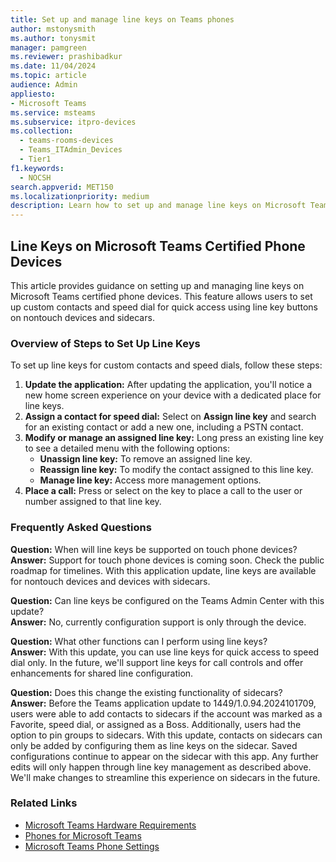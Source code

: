 ```yaml
---
title: Set up and manage line keys on Teams phones
author: mstonysmith
ms.author: tonysmit
manager: pamgreen
ms.reviewer: prashibadkur
ms.date: 11/04/2024
ms.topic: article
audience: Admin
appliesto:
- Microsoft Teams
ms.service: msteams
ms.subservice: itpro-devices
ms.collection:
  - teams-rooms-devices
  - Teams_ITAdmin_Devices
  - Tier1
f1.keywords:
  - NOCSH
search.appverid: MET150
ms.localizationpriority: medium
description: Learn how to set up and manage line keys on Microsoft Teams certified phone devices for quick access to custom contacts and speed dial.
---
```


## Line Keys on Microsoft Teams Certified Phone Devices

This article provides guidance on setting up and managing line keys on Microsoft Teams certified phone devices. This feature allows users to set up custom contacts and speed dial for quick access using line key buttons on nontouch devices and sidecars.

### Overview of Steps to Set Up Line Keys

To set up line keys for custom contacts and speed dials, follow these steps:

1.  **Update the application:** After updating the application, you'll notice a new home screen experience on your device with a dedicated place for line keys.
2.  **Assign a contact for speed dial:** Select on **Assign line key** and search for an existing contact or add a new one, including a PSTN contact.
3.  **Modify or manage an assigned line key:** Long press an existing line key to see a detailed menu with the following options:
    - **Unassign line key:** To remove an assigned line key.
    - **Reassign line key:** To modify the contact assigned to this line key.
    - **Manage line key:** Access more management options.
4.  **Place a call:** Press or select on the key to place a call to the user or number assigned to that line key.

### Frequently Asked Questions

**Question:** When will line keys be supported on touch phone devices?  
**Answer:** Support for touch phone devices is coming soon. Check the public roadmap for timelines. With this application update, line keys are available for nontouch devices and devices with sidecars.

**Question:** Can line keys be configured on the Teams Admin Center with this update?  
**Answer:** No, currently configuration support is only through the device.

**Question:** What other functions can I perform using line keys?  
**Answer:** With this update, you can use line keys for quick access to speed dial only. In the future, we'll support line keys for call controls and offer enhancements for shared line configuration.

**Question:** Does this change the existing functionality of sidecars?  
**Answer:** Before the Teams application update to 1449/1.0.94.2024101709, users were able to add contacts to sidecars if the account was marked as a Favorite, speed dial, or assigned as a Boss. Additionally, users had the option to pin groups to sidecars. With this update, contacts on sidecars can only be added by configuring them as line keys on the sidecar. Saved configurations continue to appear on the sidecar with this app. Any further edits will only happen through line key management as described above. We'll make changes to streamline this experience on sidecars in the future.

### Related Links

- [Microsoft Teams Hardware Requirements](/microsoftteams/hardware-requirements)
- [Phones for Microsoft Teams](/microsoftteams/phones-for-teams)
- [Microsoft Teams Phone Settings](/microsoftteams/phones-settings)